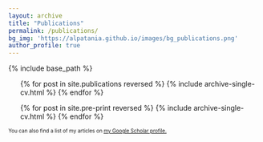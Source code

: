 ```yaml
---
layout: archive
title: "Publications"
permalink: /publications/
bg_img: 'https://alpatania.github.io/images/bg_publications.png'
author_profile: true
---
```




  
{% include base_path %}

  <ul>{% for post in site.publications reversed %}
    {% include archive-single-cv.html %}
  {% endfor %}</ul>

  <ul>{% for post in site.pre-print reversed %}
    {% include archive-single-cv.html %}
  {% endfor %}</ul>

<p style="font-size:10px"> You can also find a list of my articles on <u><a href="{{author.googlescholar}}">my Google Scholar profile</a>.</u></p>
